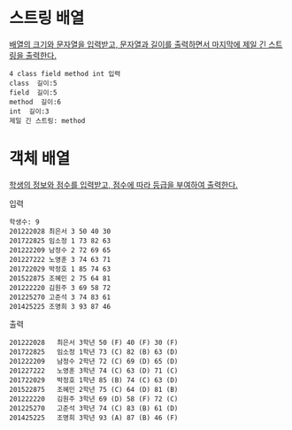 # 스트링 배열
[배열의 크기와 문자열을 입력받고, 문자열과 길이를 출력하면서 마지막에 제일 긴 스트링을 출력한다.](https://github.com/skcy1515/Study-Record/blob/main/%EB%8C%80%ED%95%99/%EA%B0%9D%EC%B2%B4%EC%A7%80%ED%96%A5%20%ED%94%84%EB%A1%9C%EA%B7%B8%EB%9E%98%EB%B0%8D/2%EC%A3%BC%EC%B0%A8(%EA%B0%9D%EC%B2%B4%EC%99%80%20%EB%B0%B0%EC%97%B4)/StringTest.java)
```
4 class field method int 입력
class  길이:5
field  길이:5
method  길이:6
int  길이:3
제일 긴 스트링: method
```

# 객체 배열
[학생의 정보와 점수를 입력받고, 점수에 따라 등급을 부여하여 출력한다.](https://github.com/skcy1515/Study-Record/blob/main/%EB%8C%80%ED%95%99/%EA%B0%9D%EC%B2%B4%EC%A7%80%ED%96%A5%20%ED%94%84%EB%A1%9C%EA%B7%B8%EB%9E%98%EB%B0%8D/2%EC%A3%BC%EC%B0%A8(%EA%B0%9D%EC%B2%B4%EC%99%80%20%EB%B0%B0%EC%97%B4)/week2/Department.java)

입력
```
학생수: 9
201222028 최은서 3 50 40 30
201722825 임소정 1 73 82 63
201222209 남정수 2 72 69 65
201227222 노영훈 3 74 63 71
201722029 박정호 1 85 74 63
201522875 조혜민 2 75 64 81
201222220 김원주 3 69 58 72
201225270 고준석 3 74 83 61
201425225 조명희 3 93 87 46
```

출력
```
201222028	최은서 3학년 50 (F) 40 (F) 30 (F) 
201722825	임소정 1학년 73 (C) 82 (B) 63 (D) 
201222209	남정수 2학년 72 (C) 69 (D) 65 (D) 
201227222	노영훈 3학년 74 (C) 63 (D) 71 (C) 
201722029	박정호 1학년 85 (B) 74 (C) 63 (D) 
201522875	조혜민 2학년 75 (C) 64 (D) 81 (B) 
201222220	김원주 3학년 69 (D) 58 (F) 72 (C) 
201225270	고준석 3학년 74 (C) 83 (B) 61 (D) 
201425225	조명희 3학년 93 (A) 87 (B) 46 (F)
```
